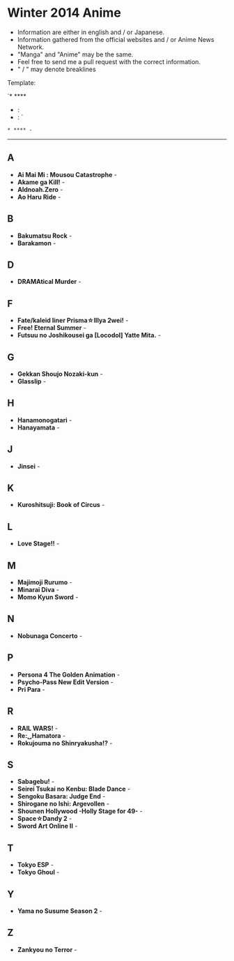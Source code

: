 # Winter 2014 Anime

* Information are either in english and / or Japanese.
* Information gathered from the official websites and / or Anime News Network.
* "Manga" and "Anime" may be the same.
* Feel free to send me a pull request with the correct information.
* " / " may denote breaklines

Template: 

`* ****
  * : 
  * : `

`* **** - `

---

## A

* **Ai Mai Mi : Mousou Catastrophe** - 
* **Akame ga Kill!** - 
* **Aldnoah.Zero** - 
* **Ao Haru Ride** - 

## B

* **Bakumatsu Rock** - 
* **Barakamon** - 

## D

* **DRAMAtical Murder** - 

## F

* **Fate/kaleid liner Prisma☆Illya 2wei!** - 
* **Free! Eternal Summer** - 
* **Futsuu no Joshikousei ga [Locodol] Yatte Mita.** - 


## G

* **Gekkan Shoujo Nozaki-kun** - 
* **Glasslip** - 


## H

* **Hanamonogatari** - 
* **Hanayamata** - 


## J

* **Jinsei** - 


## K

* **Kuroshitsuji: Book of Circus** - 


## L

* **Love Stage!!** - 

## M


* **Majimoji Rurumo** - 
* **Minarai Diva** - 
* **Momo Kyun Sword** - 

## N

* **Nobunaga Concerto** - 

## P


* **Persona 4 The Golden Animation** - 
* **Psycho-Pass New Edit Version** - 
* **Pri Para** - 


## R

* **RAIL WARS!** - 
* **Re:␣Hamatora** - 
* **Rokujouma no Shinryakusha!?** - 


## S

* **Sabagebu!** - 
* **Seirei Tsukai no Kenbu: Blade Dance** - 
* **Sengoku Basara: Judge End** - 
* **Shirogane no Ishi: Argevollen** - 
* **Shounen Hollywood -Holly Stage for 49-** - 
* **Space☆Dandy 2** - 
* **Sword Art Online II** - 

## T

* **Tokyo ESP** - 
* **Tokyo Ghoul** - 

## Y

* **Yama no Susume Season 2** - 

## Z

* **Zankyou no Terror** - 

